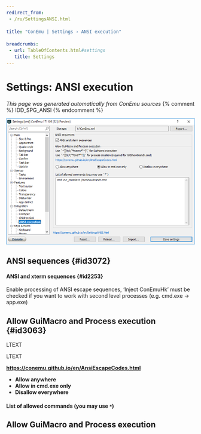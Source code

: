 ```yaml
---
redirect_from:
 - /ru/SettingsANSI.html

title: "ConEmu | Settings › ANSI execution"

breadcrumbs:
 - url: TableOfContents.html#settings
   title: Settings
---
```


# Settings: ANSI execution

*This page was generated automatically from ConEmu sources*
{% comment %} IDD_SPG_ANSI {% endcomment %}

![ConEmu Settings: ANSI execution](/img/Settings-ANSI.png)



## ANSI sequences  {#id3072}

#### ANSI and xterm sequences  {#id2253}
Enable processing of ANSI escape sequences, ‘Inject ConEmuHk’ must be checked if you want to work with second level processes (e.g. cmd.exe -> app.exe)

## Allow GuiMacro and Process execution  {#id3063}



LTEXT



LTEXT



**https://conemu.github.io/en/AnsiEscapeCodes.html**


* **Allow anywhere**
* **Allow in cmd.exe only**
* **Disallow everywhere**




#### List of allowed commands (you may use ``*``)






## Allow GuiMacro and Process execution





